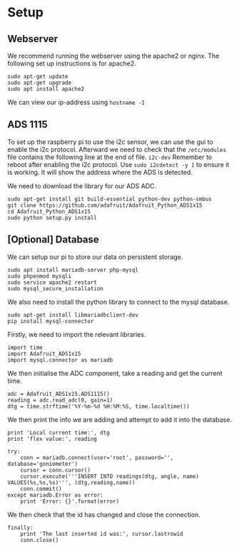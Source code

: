 # Setup
## Webserver
We recommend running the webserver using the apache2 or nginx. The following set up instructions is for apache2.
```
sudo apt-get update
sudo apt-get upgrade
sudo apt install apache2
```

We can view our ip-address using ```hostname -I```

## ADS 1115
To set up the raspberry pi to use the i2c sensor, we can use the gui to enable the i2c protocol. Afterward we need to check that the ```/etc/modules``` file contains the following line at the end of file.
```i2c-dev```
Remember to reboot after enabling the i2c protocol.
Use ```sudo i2cdetect -y 1``` to ensure it is working. It will show the address where the ADS is detected.

We need to download the library for our ADS ADC.
```
sudo apt-get install git build-essential python-dev python-smbus
git clone https://github.com/adafruit/Adafruit_Python_ADS1x15
cd Adafruit_Python_ADS1x15
sudo python setup.py install
```

## [Optional] Database
We can setup our pi to store our data on persistent storage.
```
sudo apt install mariadb-server php-mysql
sudo phpenmod mysqli
sudo service apache2 restart
sudo mysql_secure_installation
```

We also need to install the python library to connect to the mysql database.
```
sudo apt-get install libmariadbclient-dev
pip install mysql-connector
```

Firstly, we need to import the relevant libraries.
```
import time
import Adafruit_ADS1x15
import mysql.connector as mariadb
```

We then initialise the ADC component, take a reading and get the current time.
```
adc = Adafruit_ADS1x15.ADS1115()
reading = adc.read_adc(0, gain=1)
dtg = time.strftime('%Y-%m-%d %H:%M:%S, time.localtime())
```

We then print the info we are adding and attempt to add it into the database.
```
print 'Local current time:', dtg
print 'flex value:', reading

try:
    conn = mariadb.connect(user='root', password='', database='goniometer')
    cursor = conn.cursor()
    cursor.execute('''INSERT INTO readings(dtg, angle, name) VALUES(%s,%s,%s)''', (dtg,reading,name))
    conn.commit()
except mariadb.Error as error:
    print 'Error: {}'.format(error)
```

We then check that the id has changed and close the connection.
```
finally:
    print 'The last inserted id was:', cursor.lastrowid
    conn.close()
````
